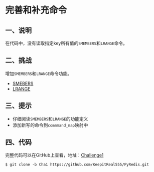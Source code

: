 # 完善和补充命令

## 一、说明

在代码中，没有读取指定key所有值的`SMEMBERS`和`LRANGE`命令。

## 二、挑战

增加`SMEMBERS`和`LRANGE`命令功能。

- [SMEBERS](http://doc.redisfans.com/set/smembers.html)
- [LRANGE](http://doc.redisfans.com/list/lrange.html)
## 三、提示

- 仔细阅读`SMEMBERS`和`LRANGE`的功能定义
- 添加新写的命令到`commmand_map`映射中

## 四、代码

完整代码可以在GitHub上查看，地址：[Challenge1](https://github.com/KeepitReal555/PyRedis/Cha1)

```
$ git clone -b Cha1 https://github.com/KeepitReal555/PyRedis.git 
```


